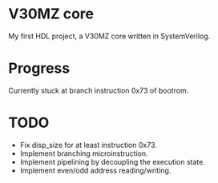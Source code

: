 # V30MZ core

My first HDL project, a V30MZ core written in SystemVerilog.

# Progress

Currently stuck at branch instruction 0x73 of bootrom.

# TODO

* Fix disp_size for at least instruction 0x73.
* Implement branching microinstruction.
* Implement pipelining by decoupling the execution state.
* Implement even/odd address reading/writing.
